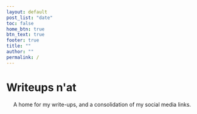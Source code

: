```yaml
---
layout: default
post_list: "date"
toc: false
home_btn: true
btn_text: true
footer: true
title: ""
author: ""
permalink: /
---
```


# Writeups n'at

<div style="text-align: center">
	A home for my write-ups, and a consolidation of my social media links.
</div>
<div class=emblem>
    <script src="https://www.hackthebox.eu/badge/279144"></script>
</div>
<div class=emblem>
    <script src="https://tryhackme.com/badge/38736"></script>
</div>
